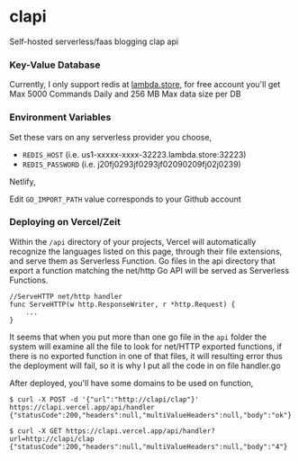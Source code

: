 # clapi

Self-hosted serverless/faas blogging clap api 

### Key-Value Database

Currently, I only support redis at [lambda.store](https://lambda.store/), for free account you'll get Max 5000 Commands Daily and 256 MB Max data size per DB

### Environment Variables

Set these vars on any serverless provider you choose,

- `REDIS_HOST` (i.e. us1-xxxxx-xxxx-32223.lambda.store:32223)
- `REDIS_PASSWORD` (i.e. j20fj0293jf0293jf02090209fj02j0239)

Netlify,

Edit `GO_IMPORT_PATH` value corresponds to your Github account

### Deploying on Vercel/Zeit 

Within the `/api` directory of your projects, Vercel will automatically recognize the languages listed on this page, through their file extensions, and serve them as Serverless Function. Go files in the api directory that export a function matching the net/http Go API will be served as Serverless Functions.

```
//ServeHTTP net/http handler
func ServeHTTP(w http.ResponseWriter, r *http.Request) {
	...
}
```

It seems that when you put more than one go file in the `api` folder the system will examine all the file to look for net/HTTP exported functions, if there is no exported function in one of that files, it will resulting error thus the deployment will fail, so it is why I put all the code in on file handler.go

After deployed, you'll have some domains to be used on function,
```
$ curl -X POST -d '{"url":"http://clapi/clap"}' https://clapi.vercel.app/api/handler
{"statusCode":200,"headers":null,"multiValueHeaders":null,"body":"ok"}

$ curl -X GET https://clapi.vercel.app/api/handler?url=http://clapi/clap
{"statusCode":200,"headers":null,"multiValueHeaders":null,"body":"4"}
```
